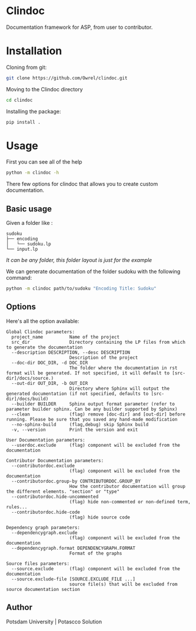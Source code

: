 # Clindoc
Documentation framework for ASP, from user to contributor.

# Installation

Cloning from git:
```bash
git clone https://github.com/Owrel/clindoc.git
```

Moving to the Clindoc directory

```bash
cd clindoc
```

Installing the package:

```bash
pip install .
```

# Usage

First you can see all of the help

```bash
python -m clindoc -h
```

There few options for clindoc that allows you to create custom documentation.


## Basic usage

Given a folder like :

```
sudoku
├── encoding
│   └── sudoku.lp
└── input.lp
```

*It can be any folder, this folder layout is just for the example*


We can generate documentation of the folder sudoku with the following command:

```bash
python -m clindoc path/to/sudoku "Encoding Title: Sudoku"
```


## Options

Here's all the option available:

```
Global Clindoc parameters:
  project_name          Name of the project
  src_dir               Directory containing the LP files from which to generate the documentation
  --description DESCRIPTION, --desc DESCRIPTION
                        Description of the project
  --doc-dir DOC_DIR, -d DOC_DIR
                        The folder where the documentation in rst format will be generated. If not specified, it will default to [src-dir]/docs/source.)
  --out-dir OUT_DIR, -b OUT_DIR
                        Directory where Sphinx will output the generated documentation (if not specified, defaults to [src-dir]/docs/build)
  --builder BUILDER     Sphinx output format parameter (refer to parameter builder sphinx. Can be any builder supported by Sphinx)
  --clean               (flag) remove [doc-dir] and [out-dir] before running. Please be sure that you saved any hand-made modification
  --no-sphinx-build     (flag,debug) skip Sphinx build
  -v, --version         Print the version and exit

User Documentation parameters:
  --userdoc.exclude     (flag) component will be excluded from the documentation

Contributor Documentation parameters:
  --contributordoc.exclude
                        (flag) component will be excluded from the documentation
  --contributordoc.group-by CONTRIBUTORDOC.GROUP_BY
                        How the contributor documentation will group the different elements. "section" or "type"
  --contributordoc.hide-uncommented
                        (flag) hide non-commented or non-defined term, rules...
  --contributordoc.hide-code
                        (flag) hide source code

Dependency graph parameters:
  --dependencygraph.exclude
                        (flag) component will be excluded from the documentation
  --dependencygraph.format DEPENDENCYGRAPH.FORMAT
                        Format of the graphs

Source files parameters:
  --source.exclude      (flag) component will be excluded from the documentation
  --source.exclude-file [SOURCE.EXCLUDE_FILE ...]
                        source file(s) that will be excluded from source documentation section

```

## Author
Potsdam University | Potascco Solution
